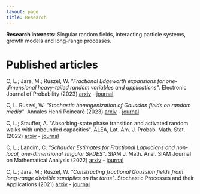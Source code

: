 ```yaml
---
layout: page
title: Research
---
```


**Research interests**: Singular random fields, interacting particle systems, growth models and long-range processes.


# Published articles
C, L.; Jara, M.; Ruszel, W. _"Fractional Edgeworth expansions for one-dimensional heavy-tailed random variables and applications"_.
Electronic Journal of Probability (2023)
[arxiv](https://arxiv.org/abs/2101.01609) - [journal](https://projecteuclid.org/journals/electronic-journal-of-probability/volume-28/issue-none/Fractional-Edgeworth-expansions-for-one-dimensional-heavy-tailed-random-variables/10.1214/23-EJP996.full)

C, L. Ruszel, W. _"Stochastic homogenization of Gaussian fields on random media"_. 
Annales Henri Poincaré (2023)
[arxiv](https://arxiv.org/abs/2201.12013) - [journal](https://link.springer.com/article/10.1007/s00023-023-01347-5)

C, L.; Stauffer, A. "Absorbing-state phase transition and activated random walks with unbounded capacities". 
ALEA, Lat. Am. J. Probab. Math. Stat. (2022)
[arxiv](https://arxiv.org/abs/2108.03038) - [journal](https://alea.impa.br/articles/v19/19-46.pdf)

C, L.; Landim, C. _"Schauder Estimates for Fractional Laplacians and non-local, one-dimensional singular SPDES"_.
SIAM J. Math. Anal. SIAM Journal on Mathematical Analysis (2022)
[arxiv](https://arxiv.org/abs/1912.11869) - [journal](https://epubs.siam.org/doi/abs/10.1137/20M1382829)

C, L.; Jara, M.; Ruszel, W. _"Constructing fractional Gaussian fields from long-range divisible sandpiles on the torus"_.
Stochastic Processes and their Applications (2021)
[arxiv](https://arxiv.org/abs/1808.06078) - [journal](https://www.sciencedirect.com/science/article/pii/S0304414921000995)
